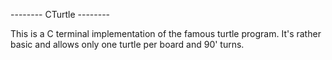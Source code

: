 -------- CTurtle --------

This is a C terminal implementation of the famous turtle program.
It's rather basic and allows only one turtle per board and 90' turns.